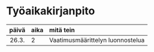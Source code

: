 # Työaikakirjanpito

| päivä | aika | mitä tein  |
| :----:|:-----| :-----|
| 26.3. | 2    | Vaatimusmäärittelyn luonnostelua   |
